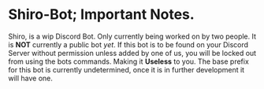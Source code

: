 # Shiro-Bot; Important Notes.
Shiro, is a wip Discord Bot. Only currently being worked on by two people. It is **NOT** currently a public bot *yet*.
If this bot is to be found on your Discord Server without permission unless added by one of us, you will be locked out from using the bots commands. Making it **Useless** to you. 
The base prefix for this bot is currently undetermined, once it is in further development it will have one. 
